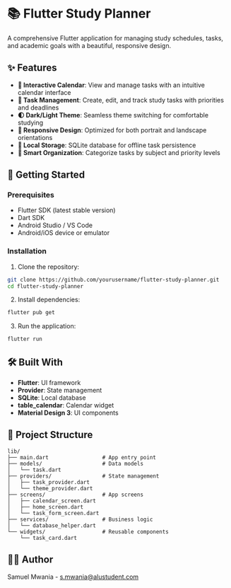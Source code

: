 # 📚 Flutter Study Planner

A comprehensive Flutter application for managing study schedules, tasks, and academic goals with a beautiful, responsive design.

## ✨ Features

- **📅 Interactive Calendar**: View and manage tasks with an intuitive calendar interface
- **📝 Task Management**: Create, edit, and track study tasks with priorities and deadlines
- **🌓 Dark/Light Theme**: Seamless theme switching for comfortable studying
- **📱 Responsive Design**: Optimized for both portrait and landscape orientations
- **💾 Local Storage**: SQLite database for offline task persistence
- **🎯 Smart Organization**: Categorize tasks by subject and priority levels

## 🚀 Getting Started

### Prerequisites
- Flutter SDK (latest stable version)
- Dart SDK
- Android Studio / VS Code
- Android/iOS device or emulator

### Installation

1. Clone the repository:
```bash
git clone https://github.com/yourusername/flutter-study-planner.git
cd flutter-study-planner
```

2. Install dependencies:
```bash
flutter pub get
```

3. Run the application:
```bash
flutter run
```

## 🛠️ Built With

- **Flutter**: UI framework
- **Provider**: State management
- **SQLite**: Local database
- **table_calendar**: Calendar widget
- **Material Design 3**: UI components

## 📖 Project Structure

```
lib/
├── main.dart                 # App entry point
├── models/                   # Data models
│   └── task.dart
├── providers/                # State management
│   ├── task_provider.dart
│   └── theme_provider.dart
├── screens/                  # App screens
│   ├── calendar_screen.dart
│   ├── home_screen.dart
│   └── task_form_screen.dart
├── services/                 # Business logic
│   └── database_helper.dart
└── widgets/                  # Reusable components
    └── task_card.dart
```

## 👨‍💻 Author

Samuel Mwania - [s.mwania@alustudent.com](mailto:s.mwania@alustudent.com)